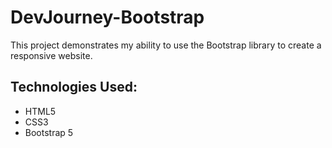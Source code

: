 # DevJourney-Bootstrap
This project demonstrates my ability to use the Bootstrap library to create a responsive website.

## Technologies Used:
- HTML5
- CSS3
- Bootstrap 5
